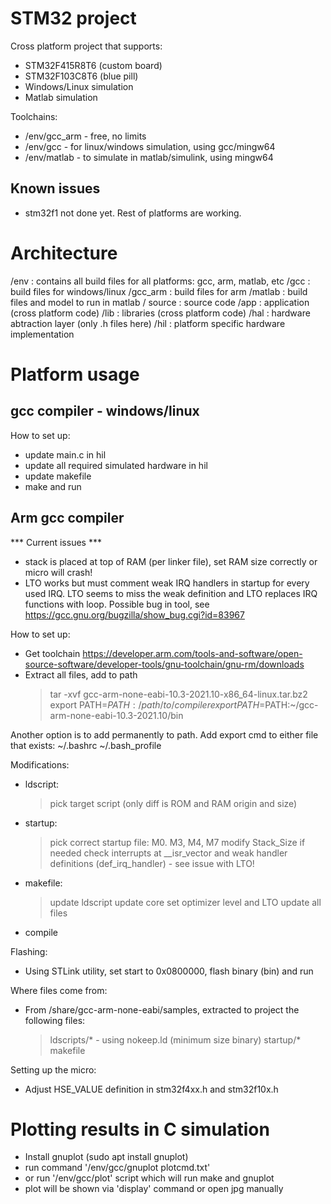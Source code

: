 # STM32 project

Cross platform project that supports:

- STM32F415R8T6 (custom board)
- STM32F103C8T6 (blue pill)
- Windows/Linux simulation
- Matlab simulation

Toolchains:
- /env/gcc_arm  - free, no limits
- /env/gcc      - for linux/windows simulation, using gcc/mingw64
- /env/matlab   - to simulate in matlab/simulink, using mingw64

## Known issues
- stm32f1 not done yet. Rest of platforms are working.

# Architecture

/env        : contains all build files for all platforms: gcc, arm, matlab, etc
  /gcc      : build files for windows/linux
  /gcc_arm  : build files for arm
  /matlab   : build files and model to run in matlab
/ source    : source code
  /app      : application (cross platform code)
  /lib      : libraries (cross platform code)
  /hal      : hardware abtraction layer (only .h files here)
  /hil      : platform specific hardware implementation

# Platform usage

## gcc compiler - windows/linux

How to set up:
- update main.c in hil
- update all required simulated hardware in hil
- update makefile
- make and run

## Arm gcc compiler

*** Current issues ***
- stack is placed at top of RAM (per linker file), set RAM size correctly or micro will crash!
- LTO works but must comment weak IRQ handlers in startup for every used IRQ. LTO seems to miss the weak definition and LTO replaces IRQ functions with loop. Possible bug in tool, see https://gcc.gnu.org/bugzilla/show_bug.cgi?id=83967

How to set up:
- Get toolchain
https://developer.arm.com/tools-and-software/open-source-software/developer-tools/gnu-toolchain/gnu-rm/downloads
- Extract all files, add to path
  > tar -xvf gcc-arm-none-eabi-10.3-2021.10-x86_64-linux.tar.bz2
export PATH=$PATH:/path/to/compiler
  > export PATH=$PATH:~/gcc-arm-none-eabi-10.3-2021.10/bin

Another option is to add permanently to path. Add export cmd to either file that exists:
~/.bashrc
~/.bash_profile


Modifications:
- ldscript:
  > pick target script (only diff is ROM and RAM origin and size)
- startup:
  > pick correct startup file: M0. M3, M4, M7
  > modify Stack_Size if needed
  > check interrupts at __isr_vector and weak handler definitions (def_irq_handler) - see issue with LTO!
- makefile:
  > update ldscript
  > update core
  > set optimizer level and LTO
  > update all files
- compile

Flashing:
- Using STLink utility, set start to 0x0800000, flash binary (bin) and run

Where files come from:
- From /share/gcc-arm-none-eabi/samples, extracted to project the following files:
  > ldscripts/*  - using nokeep.ld (minimum size binary)
  > startup/*
  > makefile

Setting up the micro:
- Adjust HSE_VALUE definition in stm32f4xx.h and stm32f10x.h

# Plotting results in C simulation

- Install gnuplot (sudo apt install gnuplot)
- run command '/env/gcc/gnuplot plotcmd.txt'
- or run '/env/gcc/plot' script which will run make and gnuplot
- plot will be shown via 'display' command or open jpg manually